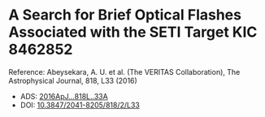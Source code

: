 # A Search for Brief Optical Flashes Associated with the SETI Target KIC 8462852

Reference:
Abeysekara, A. U. et al. (The VERITAS Collaboration), The Astrophysical Journal, 818, L33 (2016)

- ADS: [2016ApJ...818L..33A](http://adsabs.harvard.edu/abs/2016ApJ...818L..33A)
- DOI: [10.3847/2041-8205/818/2/L33](https://doi.org/10.3847/2041-8205/818/2/L33)

